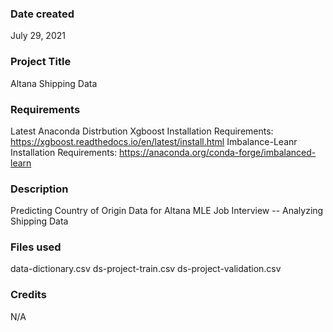 ### Date created
July 29, 2021

### Project Title
Altana Shipping Data

### Requirements
Latest Anaconda Distrbution
Xgboost Installation Requirements: https://xgboost.readthedocs.io/en/latest/install.html
Imbalance-Leanr Installation Requirements: https://anaconda.org/conda-forge/imbalanced-learn

### Description
Predicting Country of Origin Data for Altana MLE Job Interview -- Analyzing Shipping Data

### Files used
data-dictionary.csv
ds-project-train.csv
ds-project-validation.csv

### Credits
N/A
